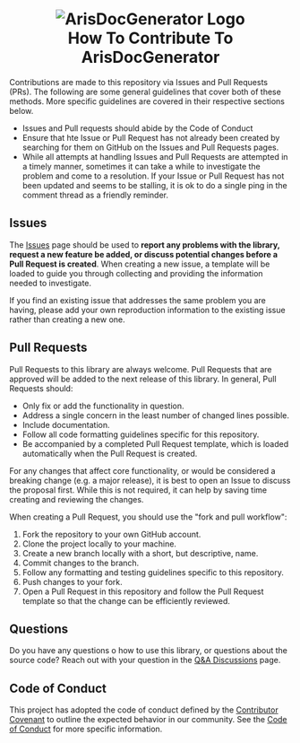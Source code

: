 <h1 align="center">
<img src="https://raw.githubusercontent.com/AristurtleDev/ArisDocGenerator/main/.github/aris-doc-generator-banner.png" alt="ArisDocGenerator Logo">
<br/>
How To Contribute To ArisDocGenerator
</h1>

Contributions are made to this repository via Issues and Pull Requests (PRs).  The following are some general guidelines that cover both of these methods.  More specific guidelines are covered in their respective sections below.

*   Issues and Pull requests should abide by the Code of Conduct
*   Ensure that hte Issue or Pull Request has not already been created by searching for them on GitHub on the Issues and Pull Requests pages.
*   While all attempts at handling Issues and Pull Requests are attempted in a timely manner, sometimes it can take a while to investigate the problem and come to a resolution.  If your Issue or Pull Request has not been updated and seems to be stalling, it is ok to do a single ping in the comment thread as a friendly reminder.

## Issues
The [Issues](https://github.com/AristurtleDev/ArisDocGenerator/issues) page should be used to **report any problems with the library, request a new feature be added, or discuss potential changes before a Pull Request is created**.  When creating a new issue, a template will be loaded to guide you through collecting and providing the information needed to investigate. 

If you find an existing issue that addresses the same problem you are having, please add your own reproduction information to the existing issue rather than creating a new one.

## Pull Requests
Pull Requests to this library are always welcome.  Pull Requests that are approved will be added to the next release of this library.  In general, Pull Requests should:

*   Only fix or add the functionality in question.
*   Address a single concern in the least number of changed lines possible.
*   Include documentation.
*   Follow all code formatting guidelines specific for this repository.
*   Be accompanied by a completed Pull Request template, which is loaded automatically when the Pull Request is created.

For any changes that affect core functionality, or would be considered a breaking change (e.g. a major release), it is best to open an Issue to discuss the proposal first.  While this is not required, it can help by saving time creating and reviewing the changes.

When creating a Pull Request, you should use the "fork and pull workflow":

1.  Fork the repository to your own GitHub account.
2.  Clone the project locally to your machine.
3.  Create a new branch locally with a short, but descriptive, name.
4.  Commit changes to the branch.
5.  Follow any formatting and testing guidelines specific to this repository.
6.  Push changes to your fork.
7.  Open a Pull Request in this repository and follow the Pull Request template so that the change can be efficiently reviewed.

## Questions
Do you have any questions o how to use this library, or questions about the source code?  Reach out with your question in the [Q&A Discussions](https://github.com/AristurtleDev/ArisDocGenerator/discussions/categories/q-a) page.

## Code of Conduct
This project has adopted the code of conduct defined by the [Contributor Covenant](https://www.contributor-covenant.org/version/2/1/code_of_conduct/) to outline the expected behavior in our community.  See the [Code of Conduct](CODE_OF_CONDUCT.md) for more specific information.
